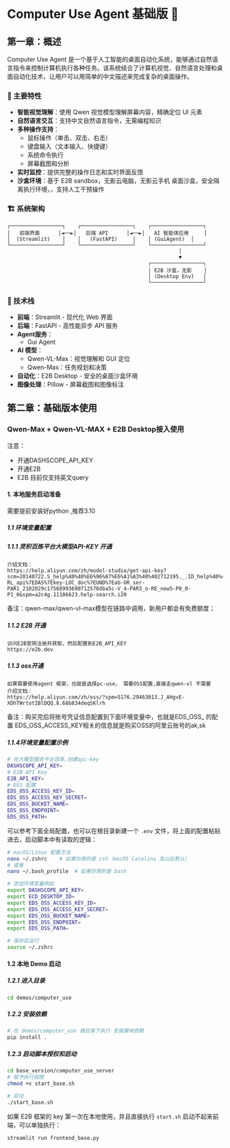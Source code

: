 # Computer Use Agent 基础版 🤖

## 第一章：概述

Computer Use Agent 是一个基于人工智能的桌面自动化系统，能够通过自然语言指令来控制计算机执行各种任务。该系统结合了计算机视觉、自然语言处理和桌面自动化技术，让用户可以用简单的中文描述来完成复杂的桌面操作。

### 🌟 主要特性

- **智能视觉理解**：使用 Qwen 视觉模型理解屏幕内容，精确定位 UI 元素
- **自然语言交互**：支持中文自然语言指令，无需编程知识
- **多种操作支持**：
  - 鼠标操作（单击、双击、右击）
  - 键盘输入（文本输入、快捷键）
  - 系统命令执行
  - 屏幕截图和分析
- **实时监控**：提供完整的操作日志和实时界面反馈
- **沙盒环境**：基于 E2B sandbox，无影云电脑，无影云手机 桌面沙盒，安全隔离执行环境，，支持人工干预操作

### 🏗️ 系统架构

```
┌─────────────────┐    ┌─────────────────┐    ┌─────────────────┐
│   前端界面      │◄──►│   后端 API      │◄──►│   AI 智能体应用     │
│  (Streamlit)    │    │   (FastAPI)     │    │ (GuiAgent)  │
└─────────────────┘    └─────────────────┘    └─────────────────┘
                                                        │
                                                        ▼
                                              ┌─────────────────┐
                                              │ E2B 沙盒，无影    │
                                              │ (Desktop Env)   │
                                              └─────────────────┘
```

### 🔧 技术栈

- **前端**：Streamlit - 现代化 Web 界面
- **后端**：FastAPI - 高性能异步 API 服务
- **Agent服务**：
  - Gui Agent
- **AI 模型**：
  - Qwen-VL-Max：视觉理解和 GUI 定位
  - Qwen-Max：任务规划和决策
- **自动化**：E2B Desktop - 安全的桌面沙盒环境
- **图像处理**：Pillow - 屏幕截图和图像标注

## 第二章：基础版本使用

### Qwen-Max + Qwen-VL-MAX + E2B Desktop接入使用
注意：
  - 开通DASHSCOPE_API_KEY
  - 开通E2B
  - E2B 目前仅支持英文query
#### 1. 本地服务启动准备
需要提前安装好python ,推荐3.10
##### 1.1 环境变量配置

##### 1.1.1 灵积百炼平台大模型API-KEY 开通
    介绍文档：
    https://help.aliyun.com/zh/model-studio/get-api-key?scm=20140722.S_help%40%40%E6%96%87%E6%A1%A3%40%402712195._.ID_help%40%40%E6%96%87%E6%A1%A3%40%402712195-RL_api%7EDAS%7Ekey-LOC_doc%7EUND%7Eab-OR_ser-PAR1_2102029c17568993690712578dba5c-V_4-PAR3_o-RE_new5-P0_0-P1_0&spm=a2c4g.11186623.help-search.i20

备注：qwen-max/qwen-vl-max模型在链路中调用，新用户都会有免费额度；
##### 1.1.2 E2B 开通
    访问E2B官网注册并获取，然后配置到E2B_API_KEY
    https://e2b.dev

##### 1.1.3 oss开通
    如果需要使用agent 框架，也就是选择pc-use， 需要OSS配置,直接走qwen-vl 不需要
    介绍文档：
    https://help.aliyun.com/zh/oss/?spm=5176.29463013.J_AHgvE-XDhTWrtotIBlDQQ.8.68b834deqSKlrh

备注：购买完后将账号凭证信息配置到下面环境变量中，也就是EDS_OSS_ 的配置 EDS_OSS_ACCESS_KEY相关的信息就是购买OSS的阿里云账号的ak,sk

##### 1.1.4环境变量配置示例

```bash
# 在大模型服务平台百炼,创建api-key
DASHSCOPE_API_KEY=
# E2B API Key
E2B_API_KEY=
# OSS 配置
EDS_OSS_ACCESS_KEY_ID=
EDS_OSS_ACCESS_KEY_SECRET=
EDS_OSS_BUCKET_NAME=
EDS_OSS_ENDPOINT=
EDS_OSS_PATH=

```

可以参考下面全局配置，也可以在根目录新建一个 `.env` 文件，将上面的配置粘贴进去，启动脚本中有读取的逻辑：

```bash
# macOS/Linux 配置方法
nano ~/.zshrc    # 如果你用的是 zsh（macOS Catalina 及以后默认）
# 或者
nano ~/.bash_profile  # 如果你用的是 bash

# 添加环境变量例如
export DASHSCOPE_API_KEY=
export ECD_DESKTOP_ID=
export EDS_OSS_ACCESS_KEY_ID=
export EDS_OSS_ACCESS_KEY_SECRET=
export EDS_OSS_BUCKET_NAME=
export EDS_OSS_ENDPOINT=
export EDS_OSS_PATH=

# 保存后运行
source ~/.zshrc
```

#### 1.2 本地 Demo 启动

##### 1.2.1 进入目录
```bash
cd demos/computer_use
```

##### 1.2.2 安装依赖
```bash
# 在 demos/computer_use 根目录下执行 安装模块依赖
pip install .
```

##### 1.2.3 启动脚本授权和启动

```bash
cd base_version/computer_use_server
# 赋予执行权限
chmod +x start_base.sh

# 启动
./start_base.sh
```

如果 E2B 框架的 key 第一次在本地使用，并且直接执行 `start.sh` 启动不起来前端，可以单独执行：

```bash
streamlit run frontend_base.py
```
